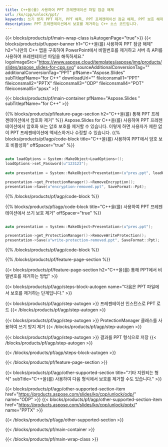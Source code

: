 ```yaml
---
title: C++을(를) 사용하여 PPT 프레젠테이션 파일 잠금 해제
url: /ko/cpp/unlock/ppt/
keywords: 쓰기 방지 PPT 제거, PPT 해독, PPT 프레젠테이션 잠금 해제, PPT 보호 해제
description: PPT 프레젠테이션에서 보호를 제거하는 C++ 소스 코드입니다.
---
```


{{< blocks/products/pf/main-wrap-class isAutogenPage="true">}}
{{< blocks/products/pf/upper-banner h1="C++을(를) 사용하여 PPT 잠금 해제" h2="나만의 C++ 앱을 구축하여 PowerPoint에서 비밀번호를 제거하고 서버 측 API를 사용하여 프레젠테이션 파일을 해독하세요." logoImageSrc="https://www.aspose.cloud/templates/aspose/img/products/slides/aspose_slides-for-cpp.svg" sourceAdditionalConversionTag="" additionalConversionTag="PPT" pfName="Aspose.Slides" subTitlepfName="for C++" downloadUrl="" fileiconsmall1="PPT" fileiconsmall2="PPTX" fileiconsmall3="ODP" fileiconsmall4="POT" fileiconsmall5="ppsx" >}}

{{< blocks/products/pf/main-container pfName="Aspose.Slides " subTitlepfName="for C++" >}}

{{% blocks/products/pf/feature-page-section  h2="C++을(를) 통해 PPT 프레젠테이션에서 암호화 제거" %}}
Aspose.Slides for C++을(를) 사용하여 PPT 프레젠테이션에서 암호화 또는 암호 보호를 제거할 수 있습니다. 이렇게 하면 사용자가 제한 없이 PPT 프레젠테이션에 액세스하거나 수정할 수 있습니다.
{{% blocks/products/pf/agp/code-block title="C++을(를) 사용하여 PPT에서 암호 보호 비활성화" offSpacer="true" %}}

```cpp

auto loadOptions = System::MakeObject<LoadOptions>();
loadOptions->set_Password(u"123123");
    
auto presentation = System::MakeObject<Presentation>(u"pres.ppt", loadOptions);

presentation->get_ProtectionManager()->RemoveEncryption();
presentation->Save(u"encryption-removed.ppt", SaveFormat::Ppt);
```

{{% /blocks/products/pf/agp/code-block %}}

{{% blocks/products/pf/agp/code-block title="C++을(를) 사용하여 PPT 프레젠테이션에서 쓰기 보호 제거" offSpacer="true" %}}

```cpp

auto presentation = System::MakeObject<Presentation>(u"pres.ppt");

presentation->get_ProtectionManager()->RemoveWriteProtection();
presentation->Save(u"write-protection-removed.ppt", SaveFormat::Ppt);
```

{{% /blocks/products/pf/agp/code-block %}}

{{% /blocks/products/pf/feature-page-section %}}

{{< blocks/products/pf/feature-page-section  h2="C++을(를) 통해 PPT에서 비밀번호를 제거하는 방법" >}}

{{< blocks/products/pf/agp/steps-block-autogen name="다음은 PPT 파일에서 보호를 제거하는 단계입니다." >}}

{{< blocks/products/pf/agp/step-autogen >}}
프레젠테이션 인스턴스로 PPT 로드
{{< /blocks/products/pf/agp/step-autogen >}}

{{< blocks/products/pf/agp/step-autogen >}}
ProtectionManager 클래스를 사용하여 쓰기 방지 제거
{{< /blocks/products/pf/agp/step-autogen >}}

{{< blocks/products/pf/agp/step-autogen >}}
결과를 PPT 형식으로 저장
{{< /blocks/products/pf/agp/step-autogen >}}

{{< /blocks/products/pf/agp/steps-block-autogen >}}

{{< /blocks/products/pf/feature-page-section >}}

{{< blocks/products/pf/agp/other-supported-section title="기타 지원되는 형식" subTitle="C++을(를) 사용하여 다음 형식에서 보호를 제거할 수도 있습니다." >}}

{{< blocks/products/pf/agp/other-supported-section-item href="https://products.aspose.com/slides/ko/cpp/unlock/odp/" name="ODP" >}}
{{< blocks/products/pf/agp/other-supported-section-item href="https://products.aspose.com/slides/ko/cpp/unlock/pptx/" name="PPTX" >}}


{{< /blocks/products/pf/agp/other-supported-section >}}

{{< /blocks/products/pf/main-container >}}
    
{{< /blocks/products/pf/main-wrap-class >}}